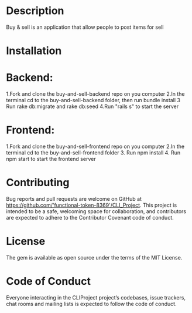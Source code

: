 # Description 
Buy & sell is an application that allow people to post items for sell
# Installation

# Backend:
1.Fork and clone the buy-and-sell-backend repo on you computer
2.In the terminal cd to the buy-and-sell-backend folder, then run bundle install
3 Run rake db:migrate and rake db:seed
4.Run "rails s" to start the server

# Frontend:
1.Fork and clone the buy-and-sell-frontend repo on you computer
2.In the terminal cd to the buy-and-sell-frontend folder
3. Run npm install
4. Run npm start to start the frontend server

# Contributing
Bug reports and pull requests are welcome on GitHub at https://github.com/'functional-token-8369'/CLI_Project. This project is intended to be a safe, welcoming space for collaboration, and contributors are expected to adhere to the Contributor Covenant code of conduct.

# License
The gem is available as open source under the terms of the MIT License.

# Code of Conduct
Everyone interacting in the CLIProject project’s codebases, issue trackers, chat rooms and mailing lists is expected to follow the code of conduct.
